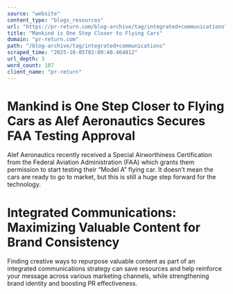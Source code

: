 ```yaml
---
source: "website"
content_type: "blogs_resources"
url: "https://pr-return.com/blog-archive/tag/integrated+communications"
title: "Mankind is One Step Closer to Flying Cars"
domain: "pr-return.com"
path: "/blog-archive/tag/integrated+communications"
scraped_time: "2025-10-05T02:09:40.464812"
url_depth: 3
word_count: 107
client_name: "pr-return"
---
```


# Mankind is One Step Closer to Flying Cars as Alef Aeronautics Secures FAA Testing Approval

Alef Aeronautics recently received a Special Airworthiness Certification from the Federal Aviation Administration (FAA) which grants them permission to start testing their “Model A” flying car. It doesn’t mean the cars are ready to go to market, but this is still a huge step forward for the technology.

# Integrated Communications: Maximizing Valuable Content for Brand Consistency

Finding creative ways to repurpose valuable content as part of an integrated communications strategy can save resources and help reinforce your message across various marketing channels, while strengthening brand identity and boosting PR effectiveness.